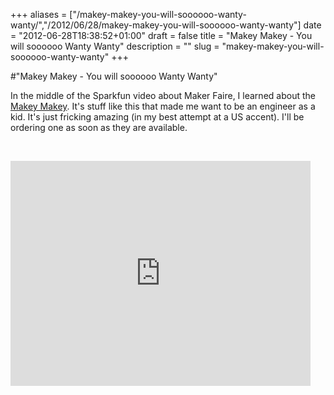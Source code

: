 +++
aliases = ["/makey-makey-you-will-soooooo-wanty-wanty/","/2012/06/28/makey-makey-you-will-soooooo-wanty-wanty"]
date = "2012-06-28T18:38:52+01:00"
draft = false
title = "Makey Makey - You will soooooo Wanty Wanty"
description = ""
slug = "makey-makey-you-will-soooooo-wanty-wanty"
+++

#"Makey Makey - You will soooooo Wanty Wanty"

In the middle of the Sparkfun video about Maker Faire, I learned about the <a href="http://www.makeymakey.com/">Makey Makey</a>. It's stuff like this that made me want to be an engineer as a kid. It's just fricking amazing (in my best attempt at a US accent). I'll be ordering one as soon as they are available.

&nbsp;

<iframe width="480px" height="360px" src="http://www.kickstarter.com/projects/joylabs/makey-makey-an-invention-kit-for-everyone/widget/video.html" frameborder="0"> </iframe>
